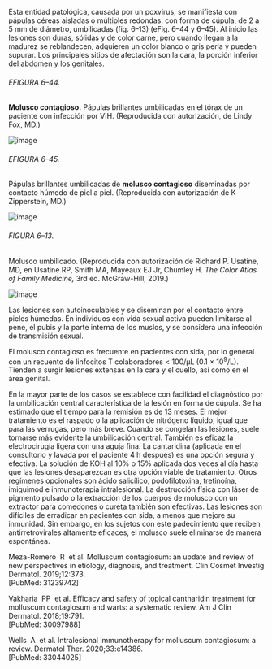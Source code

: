 Esta entidad patológica, causada por un poxvirus, se manifiesta con pápulas céreas aisladas o múltiples redondas, con forma de cúpula, de 2 a 5 mm de diámetro, umbilicadas (fig. 6–13) (eFig. 6–44 y 6–45). Al inicio las lesiones son duras, sólidas y de color carne, pero cuando llegan a la madurez se reblandecen, adquieren un color blanco o gris perla y pueden supurar. Los principales sitios de afectación son la cara, la porción inferior del abdomen y los genitales.

###### EFIGURA 6–44.

**Molusco contagioso.** Pápulas brillantes umbilicadas en el tórax de un paciente con infección por VIH. (Reproducida con autorización, de Lindy Fox, MD.)

![image](https://mgh.silverchair-cdn.com/mgh/content_public/book/3323/amed.cmdt23_ch6_ef044-1_1682436358.14515.png?Expires=1693242823&Signature=ND5msm9oUdCGf472hV265VflzgIrDOJ0cEOer4HwpkJJ5zeH-smQk12OHn~e3cHDMq45wuGrqhLMxZqwEv1W~QIU1BKyGOeeLwAoxMuPacMf1iO0X9~ul6lE5emjxX6GWqp6KZ7Xl-xZ6VrVS04H3G9-2ghGC-4ZzasDtosVNIafTjuso-1a9R18~55DP6ylgd0mfai1v0IkKGFN6li7ueYxKK7xUy~mp0HeuFCccrzBAm4gLiS0AInY4yjvzpAsonZCz1CtuG6fYHBCR1kg043czATwm6P-gmHjPgDrNGPAHToLdyjD4LpWkIzbN9B7qI4wGa6WaDOVpd-vJ~Absw__&Key-Pair-Id=APKAIE5G5CRDK6RD3PGA)

###### EFIGURA 6–45.

Pápulas brillantes umbilicadas de **molusco contagioso** diseminadas por contacto húmedo de piel a piel. (Reproducida con autorización de K Zipperstein, MD.)

![image](https://mgh.silverchair-cdn.com/mgh/content_public/book/3323/amed.cmdt23_ch6_ef045-1_1682436358.15015.png?Expires=1693242823&Signature=sl7-Zdpl1TaQ2iS18KlLIBEQ1ess9TPOSa0QxKkkhy9Mp57HRtkMxtD-X-QLA2ntPvFsL16HQu~00lITUq4mYB0whJ-Aq323CSfxhcHrSPbTplfuUKgm57jXCqcs~t7pLkSSfiuxWfv1QgcQvYUuEvJqyr09~x3r~4ZBYhw1lGawpr1d11DCW8hnirb3tMdHtG2CkSpJKanlIuJj6AKVcSsqX4gHmEWOXIsq0grO3j2725oGvwfquwTspGqakYh4AmsxPDwMcT41BuvcQKRq2Mt0AcROF9R6SU4In4Twky-0wJBP2LgovxE-L1~tigMexaH~DZquKmcy9EjZtOD-pg__&Key-Pair-Id=APKAIE5G5CRDK6RD3PGA)

###### FIGURA 6–13.

Molusco umbilicado. (Reproducida con autorización de Richard P. Usatine, MD, en Usatine RP, Smith MA, Mayeaux EJ Jr, Chumley H. _The Color Atlas of Family Medicine,_ 3rd ed. McGraw-Hill, 2019.)

![image](https://mgh.silverchair-cdn.com/mgh/content_public/book/3323/amed.cmdt23_ch6_f013-1_1682436358.16015.png?Expires=1693242823&Signature=sTtmuhuNTk98z41lAaQid3Vq5v~Qdloi3mrcbHB~9E3Y8b55vyY6ZRgnpk1sQ~KIlRmiWz8JLgeReLmfHcg0TkVrt5MZ0UO~6ByVvES9rki6x64dREM0E2eyTuwn-us-4SaYemQXW2m2UH95WsWXAChbFbEbpPT5B4VKl7kGy4WfOcrbxkKdCWVn~WTu45KoQf7B1wtlFXpJO2RSOG6jk4K7AUQ2q9HuEq8WTjmzKPBqz~xKO-w-hxLY3~NhtovP5xH1ycW~GMfZKtfhmzmbhMo2-f0mUiVFHpuv89rSGkFDHNYLRHLnTEcwK9ikLUNWA54M89DrEkxQXdCbJ39K1Q__&Key-Pair-Id=APKAIE5G5CRDK6RD3PGA)

Las lesiones son autoinoculables y se diseminan por el contacto entre pieles húmedas. En individuos con vida sexual activa pueden limitarse al pene, el pubis y la parte interna de los muslos, y se considera una infección de transmisión sexual.

El molusco contagioso es frecuente en pacientes con sida, por lo general con un recuento de linfocitos T colaboradores < 100/μL (0.1 × 10<sup>9</sup>/L). Tienden a surgir lesiones extensas en la cara y el cuello, así como en el área genital.

En la mayor parte de los casos se establece con facilidad el diagnóstico por la umbilicación central característica de la lesión en forma de cúpula. Se ha estimado que el tiempo para la remisión es de 13 meses. El mejor tratamiento es el raspado o la aplicación de nitrógeno líquido, igual que para las verrugas, pero más breve. Cuando se congelan las lesiones, suele tornarse más evidente la umbilicación central. También es eficaz la electrocirugía ligera con una aguja fina. La cantaridina (aplicada en el consultorio y lavada por el paciente 4 h después) es una opción segura y efectiva. La solución de KOH al 10% o 15% aplicada dos veces al día hasta que las lesiones desaparezcan es otra opción viable de tratamiento. Otros regímenes opcionales son ácido salicílico, podofilotoxina, tretinoína, imiquimod e inmunoterapia intralesional. La destrucción física con láser de pigmento pulsado o la extracción de los cuerpos de molusco con un extractor para comedones o cureta también son efectivas. Las lesiones son difíciles de erradicar en pacientes con sida, a menos que mejore su inmunidad. Sin embargo, en los sujetos con este padecimiento que reciben antirretrovirales altamente eficaces, el molusco suele eliminarse de manera espontánea.

Meza-Romero  R  et al. Molluscum contagiosum: an update and review of new perspectives in etiology, diagnosis, and treatment. Clin Cosmet Investig Dermatol. 2019;12:373.  
[PubMed: 31239742]    

Vakharia  PP  et al. Efficacy and safety of topical cantharidin treatment for molluscum contagiosum and warts: a systematic review. Am J Clin Dermatol. 2018;19:791.  
[PubMed: 30097988]    

Wells  A  et al. Intralesional immunotherapy for molluscum contagiosum: a review. Dermatol Ther. 2020;33:e14386.  
[PubMed: 33044025]